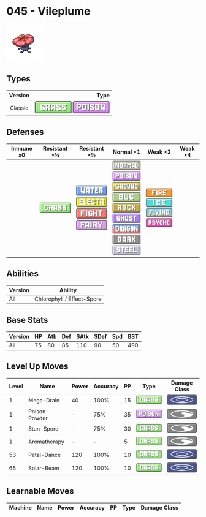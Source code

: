 # 045 - Vileplume

![vileplume](../img/pokemon/045.png)

## Types

| Version | Type                                                                |
| :-----: | ------------------------------------------------------------------: |
| Classic | ![grass](../img/types/grass.png) ![poison](../img/types/poison.png) |

## Defenses

| Immune x0 | Resistant ×¼                     | Resistant ×½                                                                                                                                                | Normal ×1                                                                                                                                                                                                                                                                                                                                | Weak ×2                                                                                                                                         | Weak ×4 |
| --------- | -------------------------------- | ----------------------------------------------------------------------------------------------------------------------------------------------------------- | ---------------------------------------------------------------------------------------------------------------------------------------------------------------------------------------------------------------------------------------------------------------------------------------------------------------------------------------- | ----------------------------------------------------------------------------------------------------------------------------------------------- | ------- |
|           | ![grass](../img/types/grass.png) | ![water](../img/types/water.png)<br/>![electric](../img/types/electric.png)<br/>![fighting](../img/types/fighting.png)<br/>![fairy](../img/types/fairy.png) | ![normal](../img/types/normal.png)<br/>![poison](../img/types/poison.png)<br/>![ground](../img/types/ground.png)<br/>![bug](../img/types/bug.png)<br/>![rock](../img/types/rock.png)<br/>![ghost](../img/types/ghost.png)<br/>![dragon](../img/types/dragon.png)<br/>![dark](../img/types/dark.png)<br/>![steel](../img/types/steel.png) | ![fire](../img/types/fire.png)<br/>![ice](../img/types/ice.png)<br/>![flying](../img/types/flying.png)<br/>![psychic](../img/types/psychic.png) |         |

## Abilities

| Version | Ability                    |
| ------- | -------------------------- |
| All     | Chlorophyll / Effect-Spore |

## Base Stats

| Version | HP | Atk | Def | SAtk | SDef | Spd | BST |
| ------- | -- | --- | --- | ---- | ---- | --- | --- |
| All     | 75 | 80  | 85  | 110  | 90   | 50  | 490 |

## Level Up Moves

| Level | Name          | Power | Accuracy | PP | Type                               | Damage Class                         |
| ----- | ------------- | ----- | -------- | -- | ---------------------------------- | ------------------------------------ |
| 1     | Mega-Drain    | 40    | 100%     | 15 | ![grass](../img/types/grass.png)   | ![special](../img/types/special.png) |
| 1     | Poison-Powder | -     | 75%      | 35 | ![poison](../img/types/poison.png) | ![status](../img/types/status.png)   |
| 1     | Stun-Spore    | -     | 75%      | 30 | ![grass](../img/types/grass.png)   | ![status](../img/types/status.png)   |
| 1     | Aromatherapy  | -     | -        | 5  | ![grass](../img/types/grass.png)   | ![status](../img/types/status.png)   |
| 53    | Petal-Dance   | 120   | 100%     | 10 | ![grass](../img/types/grass.png)   | ![special](../img/types/special.png) |
| 65    | Solar-Beam    | 120   | 100%     | 10 | ![grass](../img/types/grass.png)   | ![special](../img/types/special.png) |

## Learnable Moves

| Machine | Name | Power | Accuracy | PP | Type | Damage Class |
| ------- | ---- | ----- | -------- | -- | ---- | ------------ |